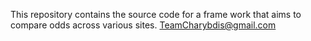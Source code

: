 This repository contains the source code for a frame work that aims to compare odds across various sites.
<TeamCharybdis@gmail.com>
